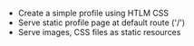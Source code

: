 - Create a simple profile using HTLM CSS 
- Serve static profile page at default route ('/') 
- Serve images, CSS files as static resources
